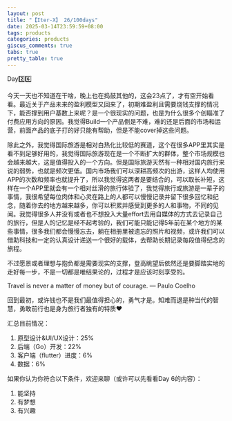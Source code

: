 ```yaml
---
layout: post
title: "【Iter-X】 26/100days"
date: 2025-03-14T23:59:59+08:00
tags: products
categories: products
giscus_comments: true
tabs: true
pretty_table: true
---
```


Day2️⃣6️⃣

今天一天也不知道在干啥，晚上也在捣鼓其他的，这会23点了，才有空开始看看。最近关于产品未来的盈利模型又回来了，初期难盈利且需要烧钱支撑的情况下，能否撑到用户基数上来呢？是一个很现实的问题，也是为什么很多个创瞄准了付费应用方向的原因。我觉得Build一个产品倒是不难，难的还是后面的市场和运营，前面产品的底子打的好只能有帮助，但是不能cover掉这些问题。

除此之外，我觉得国际旅游是相对白热化比较低的赛道，这个在很多APP里其实是看不到足够好用的，我觉得国际旅游现在是一个不断扩大的群体，整个市场规模也会越来越大，这是值得投入的一个方向。但是国际旅游天然有一种相对国内旅行来说的弱势，也就是频次更低。国内市场我们可以深耕高频次的出游，这样人均使用APP的次数和频率也就提升了，所以我觉得这两者是要结合的，可以取长补短，这样在一个APP里就会有一个相对丝滑的旅行体验了，我觉得旅行或旅游是一辈子的事情，我很希望每位肉体和心灵在路上的人都可以慢慢记录并留下很多回忆和纪念，随着你去的地方越来越多，你可以积累并感受到更多的人和事物，不同的见闻。我觉得很多人并没有或者也不想投入大量effort去用自媒体的方式去记录自己的旅行，但是人的记忆是经不起考验的，我们可能只能记得5年前在某个地方的某些事情，很多我们都会慢慢忘去，躺在相册里被遗忘的照片和视频，或许我们可以借助科技和一定的认真设计递送一个很好的载体，去帮助长期记录每段值得纪念的旅程。

不过愿景或者理想与抱负都是需要现实的支撑，登高眺望后依然还是要脚踏实地的走好每一步，不是一切都是唯结果论的，过程才是应该时刻享受的。

Travel is never a matter of money but of courage. — Paulo Coelho

回到最初，或许钱也不是我们最值得担心的，勇气才是。知难而退是种当代的智慧，勇敢前行也是身为旅行者独有的特质❤️

汇总目前情况：

1. 原型设计&UI/UX设计：25%
2. 后端（Go）开发：22%
3. 客户端（flutter）进度：6%
4. 数据：6%

如果你认为你符合以下条件，欢迎来聊（或许可以先看看Day 6的内容）：

1. 能坚持
2. 有梦想
3. 有兴趣
